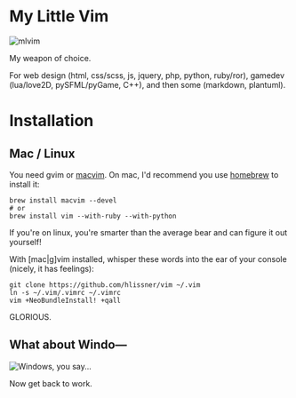 # My Little Vim

![mlvim](https://dl.dropboxusercontent.com/u/2908279/public/vimrc.png)

My weapon of choice.

For web design (html, css/scss, js, jquery, php, python, ruby/ror), gamedev (lua/love2D,
pySFML/pyGame, C++), and then some (markdown, plantuml).

# Installation
## Mac / Linux
You need gvim or [macvim](https://code.google.com/p/macvim/). On mac, I'd recommend you
use [homebrew](http://mxcl.github.com/homebrew/) to install it:

    brew install macvim --devel
    # or
    brew install vim --with-ruby --with-python

If you're on linux, you're smarter than the average bear and can figure it out yourself!

With [mac|g]vim installed, whisper these words into the ear of your console (nicely, it
has feelings):

    git clone https://github.com/hlissner/vim ~/.vim
    ln -s ~/.vim/.vimrc ~/.vimrc
    vim +NeoBundleInstall! +qall

GLORIOUS.

## What about Windo—

![Windows, you say...](http://i3.kym-cdn.com/photos/images/newsfeed/000/549/293/504.gif)

Now get back to work.
